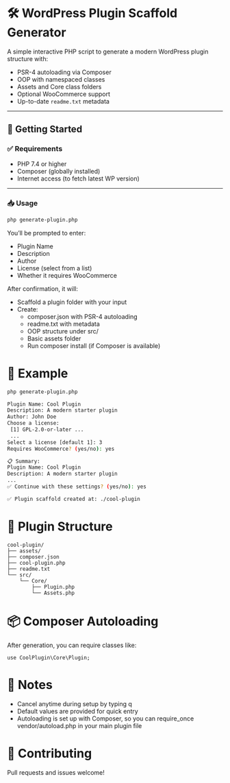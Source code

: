 # 🛠️ WordPress Plugin Scaffold Generator

A simple interactive PHP script to generate a modern WordPress plugin structure with:

- PSR-4 autoloading via Composer
- OOP with namespaced classes
- Assets and Core class folders
- Optional WooCommerce support
- Up-to-date `readme.txt` metadata

---

## 🚀 Getting Started

### ✅ Requirements

- PHP 7.4 or higher
- Composer (globally installed)
- Internet access (to fetch latest WP version)

---

### 📥 Usage

```bash
php generate-plugin.php
```
You’ll be prompted to enter:
- Plugin Name
- Description
- Author
- License (select from a list)
- Whether it requires WooCommerce

After confirmation, it will:
- Scaffold a plugin folder with your input
- Create:
  - composer.json with PSR-4 autoloading
  - readme.txt with metadata
  - OOP structure under src/
  - Basic assets folder
  - Run composer install (if Composer is available)

 # 🧪 Example

 ```bash
php generate-plugin.php
```
 ```bash
Plugin Name: Cool Plugin
Description: A modern starter plugin
Author: John Doe
Choose a license:
  [1] GPL-2.0-or-later ...
  ...
Select a license [default 1]: 3
Requires WooCommerce? (yes/no): yes

📋 Summary:
Plugin Name: Cool Plugin
Description: A modern starter plugin
...
✅ Continue with these settings? (yes/no): yes

✅ Plugin scaffold created at: ./cool-plugin
```

# 📂 Plugin Structure

```
cool-plugin/
├── assets/
├── composer.json
├── cool-plugin.php
├── readme.txt
└── src/
    └── Core/
        ├── Plugin.php
        └── Assets.php
```

# 📦 Composer Autoloading

After generation, you can require classes like:
```
use CoolPlugin\Core\Plugin;
```

# 📌 Notes

- Cancel anytime during setup by typing q
- Default values are provided for quick entry
- Autoloading is set up with Composer, so you can require_once vendor/autoload.php in your main plugin file

# 🙌 Contributing

Pull requests and issues welcome!
